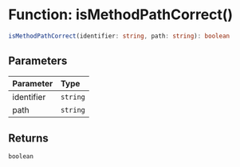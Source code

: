 # Function: isMethodPathCorrect()

```ts
isMethodPathCorrect(identifier: string, path: string): boolean
```

## Parameters

| Parameter  | Type     |
| :--------- | :------- |
| identifier | `string` |
| path       | `string` |

## Returns

`boolean`
